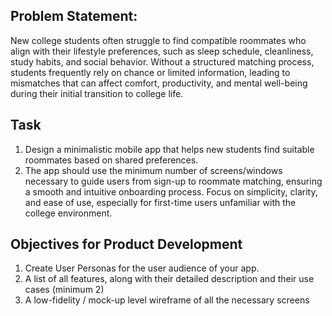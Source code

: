 ## Problem Statement:
New college students often struggle to find compatible roommates who align with their lifestyle preferences, such as sleep schedule, cleanliness, study habits, and social behavior. 
Without a structured matching process, students frequently rely on chance or limited information, leading
to mismatches that can affect comfort, productivity, and mental well-being during their initial
transition to college life.

## Task
1. Design a minimalistic mobile app that helps new students find suitable roommates based on shared preferences.
2. The app should use the minimum number of screens/windows necessary to guide users from sign-up to roommate matching, ensuring a smooth and intuitive onboarding process. Focus on simplicity, clarity, and ease of use, especially for first-time users unfamiliar with the college environment.

## Objectives for Product Development
1. Create User Personas for the user audience of your app.
2. A list of all features, along with their detailed description and their use cases (minimum 2)
3. A low-fidelity / mock-up level wireframe of all the necessary screens

